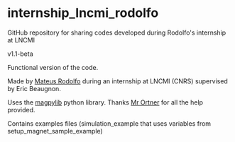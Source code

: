 # internship_lncmi_rodolfo
GitHub repository for sharing codes developed during Rodolfo's internship at LNCMI

v1.1-beta

Functional version of the code.

Made by [Mateus Rodolfo](https://www.linkedin.com/in/mateusgrodolfo/) during an internship at LNCMI (CNRS) supervised by Eric Beaugnon.

Uses the [magpylib](https://www.sciencedirect.com/science/article/pii/S2352711020300170) python library. Thanks [Mr Ortner](https://www.linkedin.com/in/michael-ortner-b6b724143/) for all  the help provided.

Contains examples files (simulation_example that uses variables from setup_magnet_sample_example)
